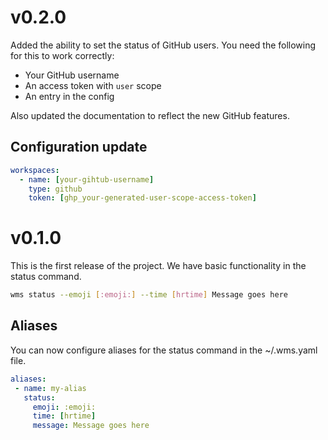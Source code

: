 # v0.2.0

Added the ability to set the status of GitHub users. You need the following for this to work correctly:
- Your GitHub username
- An access token with `user` scope
- An entry in the config

Also updated the documentation to reflect the new GitHub features.
## Configuration update

```yaml
workspaces:
  - name: [your-gihtub-username]
    type: github
    token: [ghp_your-generated-user-scope-access-token]
```

 # v0.1.0

 This is the first release of the project. We have basic functionality in the status command.

 ```sh
 wms status --emoji [:emoji:] --time [hrtime] Message goes here
 ```

 ## Aliases

 You can now configure aliases for the status command in the ~/.wms.yaml file.

 ```yaml
aliases:
  - name: my-alias
    status:
      emoji: :emoji:
      time: [hrtime]
      message: Message goes here
```